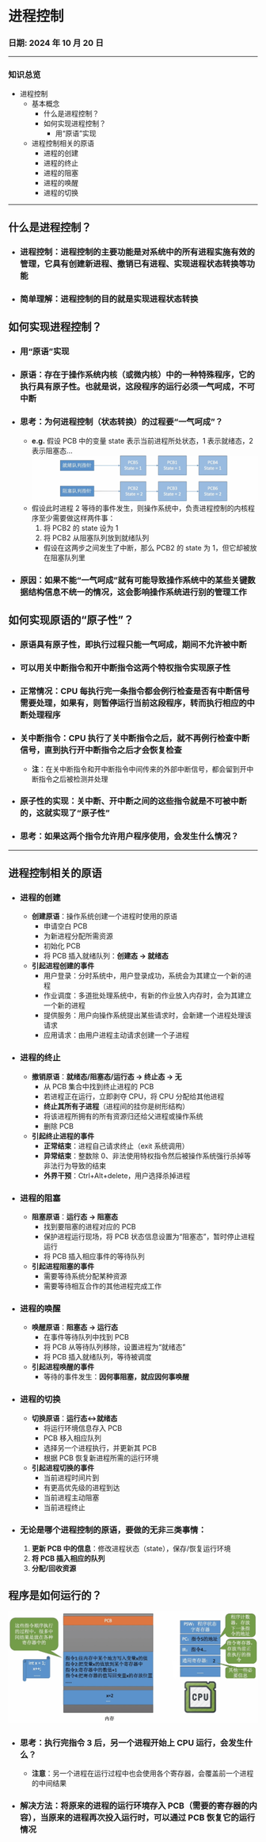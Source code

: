 # 进程控制

### **日期**: 2024 年 10 月 20 日

---

### 知识总览

- 进程控制
  - 基本概念
    - 什么是进程控制？
    - 如何实现进程控制？
      - 用“原语”实现
  - 进程控制相关的原语
    - 进程的创建
    - 进程的终止
    - 进程的阻塞
    - 进程的唤醒
    - 进程的切换

---

## **什么是进程控制？**

- ### **进程控制**：进程控制的主要功能是对系统中的所有进程实施有效的管理，它具有创建新进程、撤销已有进程、实现进程状态转换等功能
- ### **简单理解**：进程控制的目的就是实现进程状态转换

## **如何实现进程控制？**

- ### 用“原语”实现
- ### **原语**：存在于操作系统内核（或微内核）中的一种特殊程序，它的**执行具有原子性**。也就是说，这段程序的**运行必须一气呵成，不可中断**
- ### **思考**：为何进程控制（状态转换）的过程要“一气呵成”？
  - **e.g.** 假设 PCB 中的变量 state 表示当前进程所处状态，1 表示就绪态，2 表示阻塞态...
    ![Figure1](../images/2.1_3figure1.jpg "处于各种状态的PCB")
  - 假设此时进程 2 等待的事件发生，则操作系统中，负责进程控制的内核程序至少需要做这样两件事：
    1. 将 PCB2 的 state 设为 1
    2. 将 PCB2 从阻塞队列放到就绪队列
    - 假设在这两步之间发生了中断，那么 PCB2 的 state 为 1，但它却被放在阻塞队列里
- ### **原因**：如果不能“一气呵成”就有可能导致操作系统中的某些关键数据结构信息不统一的情况，这会影响操作系统进行别的管理工作

## **如何实现原语的“原子性”？**

- ### **原语**具有**原子性**，即执行过程只能一气呵成，期间**不允许被中断**
- ### 可以用**关中断指令**和**开中断指令**这两个**特权指令**实现**原子性**
- ### **正常情况**：CPU 每执行完一条指令都会例行检查是否有中断信号需要处理，如果有，则暂停运行当前这段程序，转而执行相应的中断处理程序
- ### **关中断指令**：CPU 执行了**关中断指令**之后，就不再例行检查中断信号，直到执行**开中断指令**之后才会恢复检查
  - **注**：在关中断指令和开中断指令中间传来的外部中断信号，都会留到开中断指令之后被检测并处理
- ### **原子性的实现**：关中断、开中断之间的这些指令就是不可被中断的，这就实现了“**原子性**”
- ### **思考**：如果这两个指令允许用户程序使用，会发生什么情况？

---

## **进程控制相关的原语**

- ### **进程的创建**

  - **创建原语**：操作系统创建一个进程时使用的原语
    - 申请空白 PCB
    - 为新进程分配所需资源
    - 初始化 PCB
    - 将 PCB 插入就绪队列：**创建态 $\to$ 就绪态**
  - **引起进程创建的事件**
    - 用户登录：分时系统中，用户登录成功，系统会为其建立一个新的进程
    - 作业调度：多道批处理系统中，有新的作业放入内存时，会为其建立一个新的进程
    - 提供服务：用户向操作系统提出某些请求时，会新建一个进程处理该请求
    - 应用请求：由用户进程主动请求创建一个子进程

- ### **进程的终止**

  - **撤销原语**：**就绪态/阻塞态/运行态 $\to$ 终止态 $\to$ 无**
    - 从 PCB 集合中找到终止进程的 PCB
    - 若进程正在运行，立即剥夺 CPU，将 CPU 分配给其他进程
    - **终止其所有子进程**（进程间的挂你是树形结构）
    - 将该进程所拥有的所有资源归还给父进程或操作系统
    - 删除 PCB
  - **引起终止进程的事件**
    - **正常结束**：进程自己请求终止（exit 系统调用）
    - **异常结束**：整数除 0、非法使用特权指令然后被操作系统强行杀掉等非法行为导致的结束
    - **外界干预**：Ctrl+Alt+delete，用户选择杀掉进程

- ### **进程的阻塞**

  - **阻塞原语**：**运行态 $\to$ 阻塞态**
    - 找到要阻塞的进程对应的 PCB
    - 保护进程运行现场，将 PCB 状态信息设置为“阻塞态”，暂时停止进程运行
    - 将 PCB 插入相应事件的等待队列
  - **引起进程阻塞的事件**
    - 需要等待系统分配某种资源
    - 需要等待相互合作的其他进程完成工作

- ### **进程的唤醒**

  - **唤醒原语**：**阻塞态 $\to$ 运行态**
    - 在事件等待队列中找到 PCB
    - 将 PCB 从等待队列移除，设置进程为“就绪态”
    - 将 PCB 插入就绪队列，等待被调度
  - **引起进程唤醒的事件**
    - 等待的事件发生：**因何事阻塞，就应因何事唤醒**

- ### **进程的切换**
  - **切换原语**：**运行态$\leftrightarrow$就绪态**
    - 将运行环境信息存入 PCB
    - PCB 移入相应队列
    - 选择另一个进程执行，并更新其 PCB
    - 根据 PCB 恢复新进程所需的运行环境
  - **引起进程切换的事件**
    - 当前进程时间片到
    - 有更高优先级的进程到达
    - 当前进程主动阻塞
    - 当前进程终止
- ### **无论是哪个进程控制的原语，要做的无非三类事情**：
  1. **更新 PCB 中的信息**：修改进程状态（state），保存/恢复运行环境
  2. **将 PCB 插入相应的队列**
  3. **分配/回收资源**

## **程序是如何运行的？**

![Figure2](../images/2.1_3figure2.jpg "程序是如何运行的")

- ### **思考**：执行完指令 3 后，另一个进程开始上 CPU 运行，会发生什么？
  - **注意**：另一个进程在运行过程中也会使用各个寄存器，会覆盖前一个进程的中间结果
- ### **解决方法**：将原来的进程的运行环境存入 PCB（需要的寄存器的内容），当原来的进程再次投入运行时，可以**通过 PCB 恢复它的运行情况**
